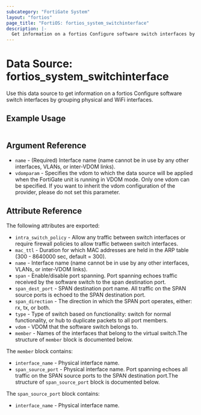 ```yaml
---
subcategory: "FortiGate System"
layout: "fortios"
page_title: "FortiOS: fortios_system_switchinterface"
description: |-
  Get information on a fortios Configure software switch interfaces by grouping physical and WiFi interfaces.
---
```


# Data Source: fortios_system_switchinterface
Use this data source to get information on a fortios Configure software switch interfaces by grouping physical and WiFi interfaces.


## Example Usage

```hcl

```

## Argument Reference

* `name` - (Required) Interface name (name cannot be in use by any other interfaces, VLANs, or inter-VDOM links).
* `vdomparam` - Specifies the vdom to which the data source will be applied when the FortiGate unit is running in VDOM mode. Only one vdom can be specified. If you want to inherit the vdom configuration of the provider, please do not set this parameter.

## Attribute Reference

The following attributes are exported:

* `intra_switch_policy` - Allow any traffic between switch interfaces or require firewall policies to allow traffic between switch interfaces.
* `mac_ttl` - Duration for which MAC addresses are held in the ARP table (300 - 8640000 sec, default = 300).
* `name` - Interface name (name cannot be in use by any other interfaces, VLANs, or inter-VDOM links).
* `span` - Enable/disable port spanning. Port spanning echoes traffic received by the software switch to the span destination port.
* `span_dest_port` - SPAN destination port name. All traffic on the SPAN source ports is echoed to the SPAN destination port.
* `span_direction` - The direction in which the SPAN port operates, either: rx, tx, or both.
* `type` - Type of switch based on functionality: switch for normal functionality, or hub to duplicate packets to all port members.
* `vdom` - VDOM that the software switch belongs to.
* `member` - Names of the interfaces that belong to the virtual switch.The structure of `member` block is documented below.

The `member` block contains:

* `interface_name` - Physical interface name.
* `span_source_port` - Physical interface name. Port spanning echoes all traffic on the SPAN source ports to the SPAN destination port.The structure of `span_source_port` block is documented below.

The `span_source_port` block contains:

* `interface_name` - Physical interface name.
